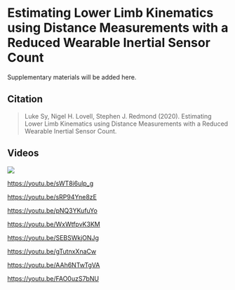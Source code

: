 # Estimating Lower Limb Kinematics using Distance Measurements with a Reduced Wearable Inertial Sensor Count

Supplementary materials will be added here.

## Citation
> Luke Sy, Nigel H. Lovell, Stephen J. Redmond (2020). Estimating Lower Limb Kinematics using Distance Measurements with a Reduced Wearable Inertial Sensor Count.

## Videos

[![](http://img.youtube.com/vi/sWT8i6ulp_g/0.jpg)](https://youtu.be/sWT8i6ulp_g)

https://youtu.be/sWT8i6ulp_g

https://youtu.be/sRP94Yne8zE

https://youtu.be/pNQ3YKufuYo

https://youtu.be/WxWtfpvK3KM

https://youtu.be/SEBSWkjONJg

https://youtu.be/gTutnxXnaCw

https://youtu.be/AAh6NTwTgVA

https://youtu.be/FAO0uzS7bNU


